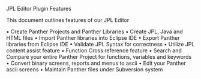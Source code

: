 JPL Editor Plugin Features

This document outlines features of our JPL Editor

•	Create Panther Projects and Panther Libraries
•	Create  JPL, Java and HTML files
•	Import Panther libraries into Eclipse IDE
•	Export Panther libraries from Eclipse IDE
•	Validate JPL Syntax for correctness
•	Utilize JPL content assist  feature
•	Function Cross reference feature
•	Search and Compare your entire Panther Project for functions, variables and keywords  
•	Convert  binary screens, reports and menus to ascii
•	Edit your Panther ascii screens
•	Maintain Panther files under Subversion system
